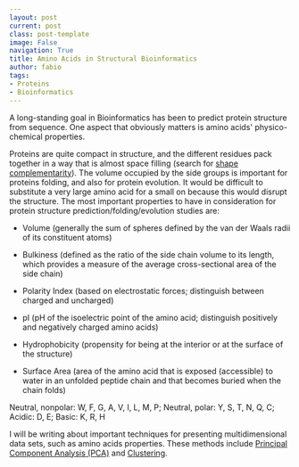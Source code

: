 ```yaml
---
layout: post
current: post
class: post-template
image: False
navigation: True
title: Amino Acids in Structural Bioinformatics
author: fabio
tags:
- Proteins
- Bioinformatics
---
```


A long-standing goal in Bioinformatics has been to predict protein structure from sequence. One aspect that obviously matters is amino acids' physico-chemical properties.

Proteins are quite compact in structure, and the different residues pack together in a way that is almost space filling (search for [shape complementarity](http://www.ncbi.nlm.nih.gov/pubmed/18837463)). The volume occupied by the side groups is important for proteins folding, and also for protein evolution. It would be difficult to substitute a very large amino acid for a small on because this would disrupt the structure. The most important properties to have in consideration for protein structure prediction/folding/evolution studies are:

* Volume (generally the sum of spheres defined by the van der Waals radii of its constituent atoms)

* Bulkiness (defined as the ratio of the side chain volume to its length, which provides a measure of the average cross-sectional area of the side chain)

* Polarity Index (based on electrostatic forces; distinguish between charged and uncharged)

* pI (pH of the isoelectric point of the amino acid; distinguish positively and negatively charged amino acids)

* Hydrophobicity (propensity for being at the interior or at the surface of the structure)

* Surface Area (area of the amino acid that is exposed (accessible) to water in an unfolded peptide chain and that becomes buried when the chain folds)

Neutral, nonpolar: W, F, G,  A, V,  I, L, M, P; Neutral, polar: Y, S, T, N, Q, C; Acidic: D, E; Basic: K, R, H

I will be writing about important techniques for presenting multidimensional data sets, such as amino acids properties. These methods include [Principal Component Analysis (PCA)](http://en.wikipedia.org/wiki/Principal_component_analysis) and [Clustering](http://en.wikipedia.org/wiki/Cluster_analysis).


